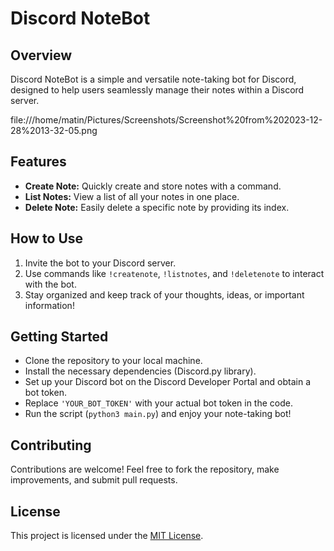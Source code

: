 
# Discord NoteBot

## Overview
Discord NoteBot is a simple and versatile note-taking bot for Discord, designed to help users seamlessly manage their notes within a Discord server.

file:///home/matin/Pictures/Screenshots/Screenshot%20from%202023-12-28%2013-32-05.png


## Features
- **Create Note:** Quickly create and store notes with a command.
- **List Notes:** View a list of all your notes in one place.
- **Delete Note:** Easily delete a specific note by providing its index.

## How to Use
1. Invite the bot to your Discord server.
2. Use commands like `!createnote`, `!listnotes`, and `!deletenote` to interact with the bot.
3. Stay organized and keep track of your thoughts, ideas, or important information!

## Getting Started
- Clone the repository to your local machine.
- Install the necessary dependencies (Discord.py library).
- Set up your Discord bot on the Discord Developer Portal and obtain a bot token.
- Replace `'YOUR_BOT_TOKEN'` with your actual bot token in the code.
- Run the script (`python3 main.py`) and enjoy your note-taking bot!

## Contributing
Contributions are welcome! Feel free to fork the repository, make improvements, and submit pull requests.

## License
This project is licensed under the [MIT License](LICENSE).
